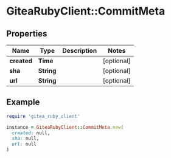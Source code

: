 # GiteaRubyClient::CommitMeta

## Properties

| Name | Type | Description | Notes |
| ---- | ---- | ----------- | ----- |
| **created** | **Time** |  | [optional] |
| **sha** | **String** |  | [optional] |
| **url** | **String** |  | [optional] |

## Example

```ruby
require 'gitea_ruby_client'

instance = GiteaRubyClient::CommitMeta.new(
  created: null,
  sha: null,
  url: null
)
```

